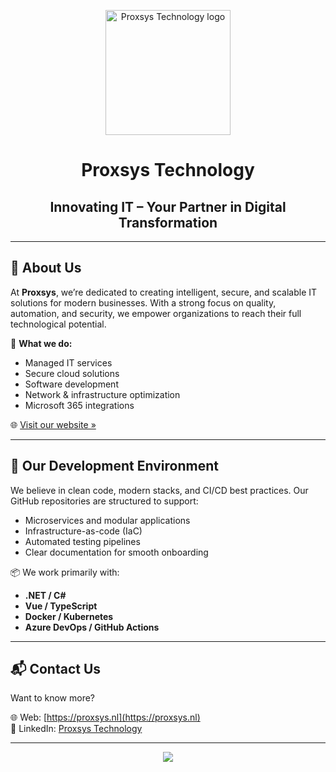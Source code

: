 <p align="center">
  <a href="https://proxsys.nl/" target="_blank">
    <img src="https://encrypted-tbn0.gstatic.com/images?q=tbn:ANd9GcQVDD2Op-8dXjUWgxHOszUOGRHfuXKww1eUuw&s" width="200" alt="Proxsys Technology logo">
  </a>
</p>

<h1 align="center">Proxsys Technology</h1>
<h2 align="center">Innovating IT – Your Partner in Digital Transformation</h2>

---

## 🚀 About Us

At **Proxsys**, we’re dedicated to creating intelligent, secure, and scalable IT solutions for modern businesses. With a strong focus on quality, automation, and security, we empower organizations to reach their full technological potential.

🔧 **What we do:**
- Managed IT services
- Secure cloud solutions
- Software development
- Network & infrastructure optimization
- Microsoft 365 integrations

🌐 [Visit our website »](https://proxsys.nl/)

---

## 🧱 Our Development Environment

We believe in clean code, modern stacks, and CI/CD best practices. Our GitHub repositories are structured to support:
- Microservices and modular applications
- Infrastructure-as-code (IaC)
- Automated testing pipelines
- Clear documentation for smooth onboarding

📦 We work primarily with:
- **.NET / C#**
- **Vue / TypeScript**
- **Docker / Kubernetes**
- **Azure DevOps / GitHub Actions**

---

## 📬 Contact Us

Want to know more?

🌐 Web: [https://proxsys.nl](https://proxsys.nl)  
🔗 LinkedIn: [Proxsys Technology](https://www.linkedin.com/company/proxsysbv)

---

<p align="center">
  <img src="https://img.shields.io/badge/Proxsys%20Technology-Driven%20by%20Innovation-blueviolet?style=for-the-badge">
</p>
